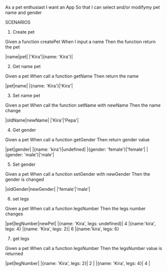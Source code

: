 As a pet enthusiast
I want an App
So that I can select and/or modifymy pet name and gender

SCENARIOS

1. Create pet

Given a function createPet
When I input a name
Then the function return the pet

|name|pet|
|'Kira'|{name: 'Kira'}|

2. Get name pet

Given a pet
When call a function getName
Then return the name

|pet|name|
|{name: 'Kira'}|'Kira'|

3. Set name pet

Given a pet
When call the function setName with newName
Then the name change

|oldName|newName|
|'Kira'|'Pepa'|

4. Get gender

Given a pet
When call a function getGender
Then return gender value

|pet|gender|
|{name: 'kira'}|undefined|
|{gender: 'female'}|'female'|
|{gender: 'male'}|'male'|

5. Set gender

Given a pet
When call a function setGender with newGender
Then the gender is changed

|oldGender|newGender|
|'female'|'male'|

6. set legs

Given a pet
When call a function legsNumber
Then the legs number changes

|pet|legNumber|newPet|
|{name: 'Kira', legs: undefined}| 4 |{name:'kira', legs: 4}
|{name: 'Kira', legs: 2}| 6 |{name:'kira', legs: 6}

7. get legs

Given a pet
When call a function legsNumber
Then the legsNumber value is returned

|pet|legNumber|
|{name: 'Kira', legs: 2}| 2 |
|{name: 'Kira', legs: 4}| 4 |
